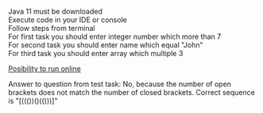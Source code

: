 Java 11 must be downloaded <br>
Execute code in your IDE or console <br>
Follow steps from terminal <br>
For first task you should enter integer number which  more than 7 <br>
For second task you should enter name which equal "John" <br>
For third task you should enter array which multiple 3 <br>

[Posibility to run online](http://tpcg.io/_UHZAGX) <br>

Answer to question from test task: No, because the number of open brackets does not match the number of closed brackets. Correct sequence is "[((())()(()))]"
